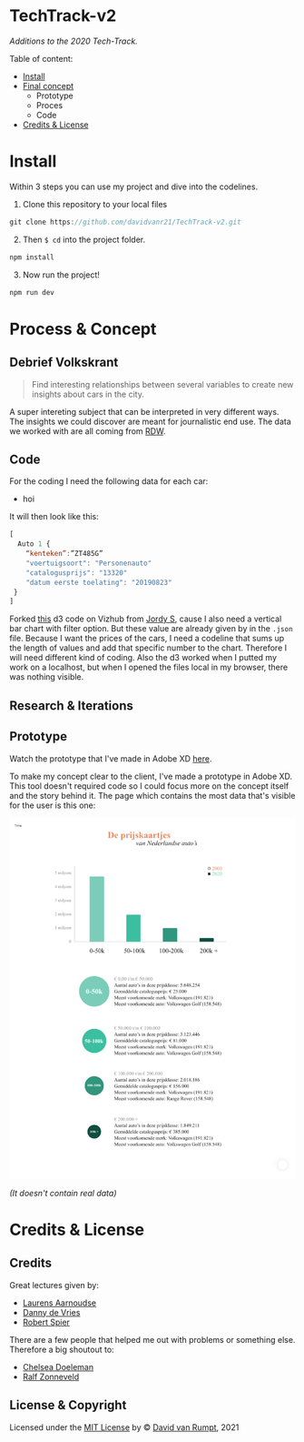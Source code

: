 # TechTrack-v2
<em>Additions to the 2020 Tech-Track.</em>

Table of content:
- [Install](#install)
- [Final concept](#final-concept)
  - Prototype
  - Proces 
  - Code
- [Credits & License](#credits--license)

# Install
Within 3 steps you can use my project and dive into the codelines.

1. Clone this repository to your local files
```js
git clone https://github.com/davidvanr21/TechTrack-v2.git
```
2. Then ```$ cd``` into the project folder.
```js
npm install
```
3. Now run the project!
```js
npm run dev
```

# Process & Concept
## Debrief Volkskrant
> Find interesting relationships between several variables to create new insights about cars in the city.

A super intereting subject that can be interpreted in very different ways. The insights we could discover are meant for journalistic end use. The data we worked with are all coming from [RDW](https://opendata.rdw.nl/browse?category=Parkeren&provenance=official). 

## Code
For the coding I need the following data for each car:
- hoi

It will then look like this:
```js
[
  Auto 1 {
    “kenteken”:”ZT485G”
    "voertuigsoort": "Personenauto"
    "catalogusprijs": "13320"
    "datum eerste toelating": "20190823"
 }
]
```
Forked [this](https://vizhub.com/davidvanr21/34cda181027f47e2a41213d13efd22b8?edit=files&file=index.js) d3 code on Vizhub from [Jordy S](https://vizhub.com/sahitj001), cause I also need a vertical bar chart with filter option. But these value are already given by in the ```.json``` file. Because I want the prices of the cars, I need a codeline that sums up the length of values and add that specific number to the chart. Therefore I will need different kind of coding. Also the d3 worked when I putted my work on a localhost, but when I opened the files local in my browser, there was nothing visible.

## Research & Iterations

## Prototype
Watch the prototype that I've made in Adobe XD [here](https://xd.adobe.com/view/1e9ea04d-a1aa-40b8-9b5f-229c5f7e1a55-4bcd/?fullscreen).

To make my concept clear to the client, I've made a prototype in Adobe XD. This tool doesn't required code so I could focus more on the concept itself and the story behind it. The page which contains the most data that's visible for the user is this one:

 ![Datavisualisation, car prices in the Netherlands](img/dataviz-Volkskrant.png)

<em>(It doesn't contain real data)</em>


# Credits & License
## Credits
Great lectures given by:
- [Laurens Aarnoudse](https://github.com/Razpudding)
- [Danny de Vries](https://github.com/dandevri)
- [Robert Spier](https://github.com/roberrrt-s)

There are a few people that helped me out with problems or something else. Therefore a big shoutout to:
- [Chelsea Doeleman](https://github.com/chelseadoeleman)
- [Ralf Zonneveld](https://github.com/ralfz123)

## License & Copyright
Licensed under the [MIT License](https://github.com/davidvanr21/functional-programming/blob/main/LICENSE) by © [David van Rumpt](https://github.com/davidvanr21), 2021
